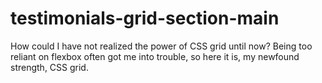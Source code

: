# testimonials-grid-section-main

How could I have not realized the power of CSS grid until now? Being too reliant on flexbox often got me into trouble, so here it is, my newfound strength, CSS grid.
